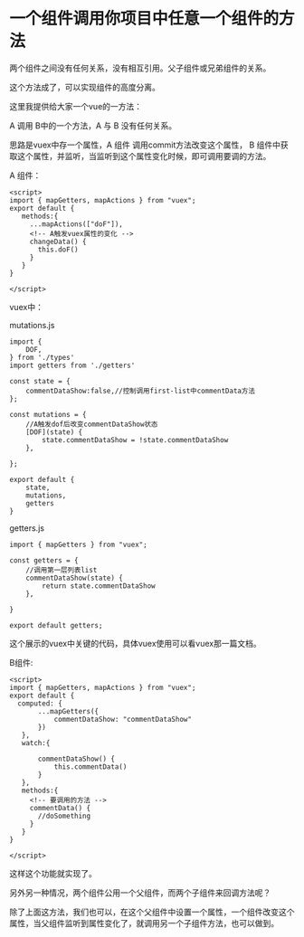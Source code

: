 # 一个组件调用你项目中任意一个组件的方法

两个组件之间没有任何关系，没有相互引用。父子组件或兄弟组件的关系。


这个方法成了，可以实现组件的高度分离。

这里我提供给大家一个vue的一方法：


A 调用 B中的一个方法，A 与 B 没有任何关系。

思路是vuex中存一个属性，A 组件 调用commit方法改变这个属性，
B 组件中获取这个属性，并监听，当监听到这个属性变化时候，即可调用要调的方法。



A 组件：
```
<script>
import { mapGetters, mapActions } from "vuex";
export default {
   methods:{
     ...mapActions(["doF"]),
     <!-- A触发vuex属性的变化 -->
     changeData() {
       this.doF()
     }
   }
}

</script>

```

vuex中：

mutations.js
```
import {
    DOF,
} from './types'
import getters from './getters'

const state = {
    commentDataShow:false,//控制调用first-list中commentData方法
};

const mutations = {
    //A触发dof后改变commentDataShow状态
    [DOF](state) {
        state.commentDataShow = !state.commentDataShow
    },

};

export default {
	state,
	mutations,
	getters
}
```

getters.js
```
import { mapGetters } from "vuex";

const getters = {
    //调用第一层列表list
    commentDataShow(state) {
        return state.commentDataShow
    },

}

export default getters;
```

这个展示的vuex中关键的代码，具体vuex使用可以看vuex那一篇文档。



B组件:

```
<script>
import { mapGetters, mapActions } from "vuex";
export default {
  computed: {
       ...mapGetters({
           commentDataShow: "commentDataShow"
       })
   },
   watch:{

       commentDataShow() {
           this.commentData()
       }
   },
   methods:{
     <!-- 要调用的方法 -->
     commentData() {
       //doSomething
     }
   }
}

</script>
```



这样这个功能就实现了。

另外另一种情况，两个组件公用一个父组件，而两个子组件来回调方法呢？

除了上面这方法，我们也可以，在这个父组件中设置一个属性，一个组件改变这个属性，当父组件监听到属性变化了，就调用另一个子组件方法，也可以做到。
